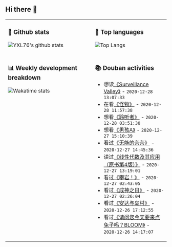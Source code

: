## Hi there 👋

<table>
<tr>
<td valign="top" width="54%">

### 🔭 Github stats

![YXL76's github stats](https://github-readme-stats.yxl76.vercel.app/api?username=YXL76&count_private=true&show_icons=true&include_all_commits=true&theme=tokyonight&line_height=28)

</td>

<td valign="top" width="46%">

### 🌱 Top languages

![Top Langs](https://github-readme-stats.yxl76.vercel.app/api/top-langs/?username=YXL76&layout=compact&theme=tokyonight&langs_count=10&hide=HTML,CSS,SCSS)

</td>
</tr>
<tr>
<td valign="top" width="54%">

### 📊 Weekly development breakdown

![Wakatime stats](https://github-readme-stats.yxl76.vercel.app/api/wakatime?username=YXL76&layout=compact&theme=tokyonight)


</td>
<td valign="top" width="46%">

### 📚 Douban activities

- 想读[《Surveillance Valley》](https://book.douban.com/subject/27115741/) - `2020-12-28 13:07:33`
- 在看[《怪物》](http://movie.douban.com/subject/1427980/) - `2020-12-28 11:57:38`
- 想看[《聆听者》](http://movie.douban.com/subject/34328268/) - `2020-12-28 03:51:30`
- 想看[《男孩A》](http://movie.douban.com/subject/2251569/) - `2020-12-27 15:10:39`
- 看过[《无能的奈奈》](http://movie.douban.com/subject/35030843/) - `2020-12-27 14:45:36`
- 读过[《线性代数及其应用（原书第4版）》](https://book.douban.com/subject/27014881/) - `2020-12-27 13:19:01`
- 看过[《攀岩！》](http://movie.douban.com/subject/35049662/) - `2020-12-27 02:43:05`
- 看过[《成神之日》](http://movie.douban.com/subject/35063789/) - `2020-12-27 02:26:04`
- 看过[《安达与岛村》](http://movie.douban.com/subject/33437323/) - `2020-12-26 17:12:55`
- 看过[《请问您今天要来点兔子吗？BLOOM》](http://movie.douban.com/subject/30328951/) - `2020-12-26 14:17:07`

</td>
</tr>
</table>

<!--
**YXL76/YXL76** is a ✨ _special_ ✨ repository because its `README.md` (this file) appears on your GitHub profile.

Here are some ideas to get you started:

- 🔭 I’m currently working on ...
- 🌱 I’m currently learning ...
- 👯 I’m looking to collaborate on ...
- 🤔 I’m looking for help with ...
- 💬 Ask me about ...
- 📫 How to reach me: ...
- 😄 Pronouns: ...
- ⚡ Fun fact: ...
-->
